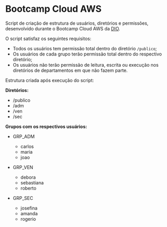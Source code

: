 # Bootcamp Cloud AWS

Script de criação de estrutura de usuários, diretórios e permissões, desenvolvido durante o Bootcamp Cloud AWS da [DIO](https://www.dio.me/).

O script satisfaz os seguintes requisitos:

- Todos os usuários tem permissão total dentro do diretório `/publico`;
- Os usuários de cada grupo terão permissão total dentro do respectivo diretório;
- Os usuários não terão permissão de leitura, escrita ou execução nos diretórios de departamentos em que não fazem parte.

Estrutura criada após execução do script:

**Diretórios:**

- /publico
- /adm
- /ven
- /sec

**Grupos com os respectivos usuários:**

* GRP_ADM
    - carlos
    - maria
    - joao

* GRP_VEN
    - debora
    - sebastiana
    - roberto

* GRP_SEC
    - josefina
    - amanda
    - rogerio
